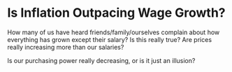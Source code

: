 # Is Inflation Outpacing Wage Growth?
How many of us have heard friends/family/ourselves complain about how everything has grown except their salary? Is this really true? Are prices really increasing more than our salaries? 

Is our purchasing power really decreasing, or is it just an illusion?
